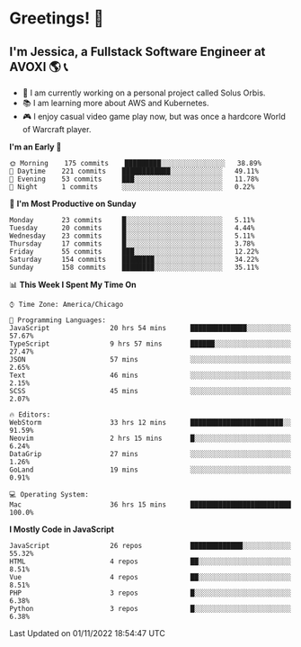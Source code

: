 # Greetings! 🧠

## I'm Jessica, a Fullstack Software Engineer at AVOXI 🌎 📞

- 🌟 I am currently working on a personal project called Solus Orbis.
- 📚 I am learning more about AWS and Kubernetes.
- 🎮 I enjoy casual video game play now, but was once a hardcore World of Warcraft player.

<!--START_SECTION:waka-->
**I'm an Early 🐤** 

```text
🌞 Morning    175 commits    █████████░░░░░░░░░░░░░░░░   38.89% 
🌆 Daytime    221 commits    ████████████░░░░░░░░░░░░░   49.11% 
🌃 Evening    53 commits     ███░░░░░░░░░░░░░░░░░░░░░░   11.78% 
🌙 Night      1 commits      ░░░░░░░░░░░░░░░░░░░░░░░░░   0.22%

```
📅 **I'm Most Productive on Sunday** 

```text
Monday       23 commits     █░░░░░░░░░░░░░░░░░░░░░░░░   5.11% 
Tuesday      20 commits     █░░░░░░░░░░░░░░░░░░░░░░░░   4.44% 
Wednesday    23 commits     █░░░░░░░░░░░░░░░░░░░░░░░░   5.11% 
Thursday     17 commits     █░░░░░░░░░░░░░░░░░░░░░░░░   3.78% 
Friday       55 commits     ███░░░░░░░░░░░░░░░░░░░░░░   12.22% 
Saturday     154 commits    ████████░░░░░░░░░░░░░░░░░   34.22% 
Sunday       158 commits    ████████░░░░░░░░░░░░░░░░░   35.11%

```


📊 **This Week I Spent My Time On** 

```text
⌚︎ Time Zone: America/Chicago

💬 Programming Languages: 
JavaScript               20 hrs 54 mins      ██████████████░░░░░░░░░░░   57.67% 
TypeScript               9 hrs 57 mins       ██████░░░░░░░░░░░░░░░░░░░   27.47% 
JSON                     57 mins             ░░░░░░░░░░░░░░░░░░░░░░░░░   2.65% 
Text                     46 mins             ░░░░░░░░░░░░░░░░░░░░░░░░░   2.15% 
SCSS                     45 mins             ░░░░░░░░░░░░░░░░░░░░░░░░░   2.07%

🔥 Editors: 
WebStorm                 33 hrs 12 mins      ███████████████████████░░   91.59% 
Neovim                   2 hrs 15 mins       █░░░░░░░░░░░░░░░░░░░░░░░░   6.24% 
DataGrip                 27 mins             ░░░░░░░░░░░░░░░░░░░░░░░░░   1.26% 
GoLand                   19 mins             ░░░░░░░░░░░░░░░░░░░░░░░░░   0.91%

💻 Operating System: 
Mac                      36 hrs 15 mins      █████████████████████████   100.0%

```

**I Mostly Code in JavaScript** 

```text
JavaScript               26 repos            █████████████░░░░░░░░░░░░   55.32% 
HTML                     4 repos             ██░░░░░░░░░░░░░░░░░░░░░░░   8.51% 
Vue                      4 repos             ██░░░░░░░░░░░░░░░░░░░░░░░   8.51% 
PHP                      3 repos             █░░░░░░░░░░░░░░░░░░░░░░░░   6.38% 
Python                   3 repos             █░░░░░░░░░░░░░░░░░░░░░░░░   6.38%

```



 Last Updated on 01/11/2022 18:54:47 UTC
<!--END_SECTION:waka-->

<!--
**jessikuh/jessikuh** is a ✨ _special_ ✨ repository because its `README.md` (this file) appears on your GitHub profile.

Here are some ideas to get you started:

- 🔭 I’m currently working on ...
- 🌱 I’m currently learning ...
- 👯 I’m looking to collaborate on ...
- 🤔 I’m looking for help with ...
- 💬 Ask me about ...
- 📫 How to reach me: ...
- 😄 Pronouns: ...
- ⚡ Fun fact: ...
-->
